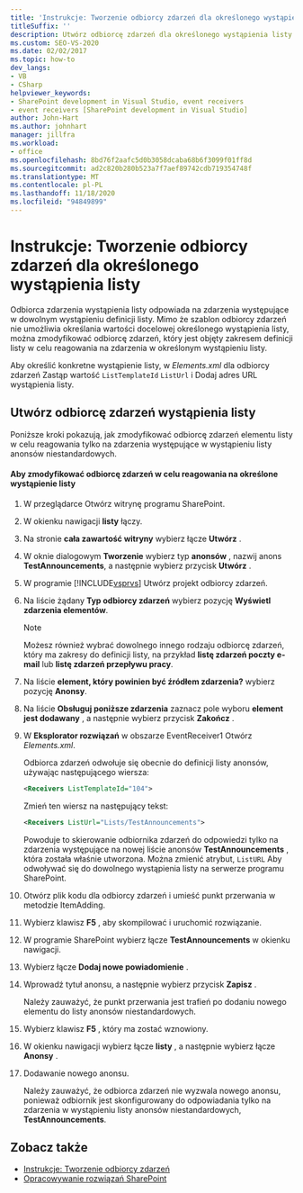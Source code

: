 ```yaml
---
title: 'Instrukcje: Tworzenie odbiorcy zdarzeń dla określonego wystąpienia listy | Microsoft Docs'
titleSuffix: ''
description: Utwórz odbiorcę zdarzeń dla określonego wystąpienia listy. Odbiorca zdarzenia wystąpienia listy odpowiada na zdarzenia występujące w dowolnym wystąpieniu definicji listy.
ms.custom: SEO-VS-2020
ms.date: 02/02/2017
ms.topic: how-to
dev_langs:
- VB
- CSharp
helpviewer_keywords:
- SharePoint development in Visual Studio, event receivers
- event receivers [SharePoint development in Visual Studio]
author: John-Hart
ms.author: johnhart
manager: jillfra
ms.workload:
- office
ms.openlocfilehash: 8bd76f2aafc5d0b3058dcaba68b6f3099f01ff8d
ms.sourcegitcommit: ad2c820b280b523a7f7aef89742cdb719354748f
ms.translationtype: MT
ms.contentlocale: pl-PL
ms.lasthandoff: 11/18/2020
ms.locfileid: "94849899"
---
```

# <a name="how-to-create-an-event-receiver-for-a-specific-list-instance"></a>Instrukcje: Tworzenie odbiorcy zdarzeń dla określonego wystąpienia listy
  Odbiorca zdarzenia wystąpienia listy odpowiada na zdarzenia występujące w dowolnym wystąpieniu definicji listy. Mimo że szablon odbiorcy zdarzeń nie umożliwia określania wartości docelowej określonego wystąpienia listy, można zmodyfikować odbiorcę zdarzeń, który jest objęty zakresem definicji listy w celu reagowania na zdarzenia w określonym wystąpieniu listy.

 Aby określić konkretne wystąpienie listy, w *Elements.xml* dla odbiorcy zdarzeń Zastąp wartość `ListTemplateId` `ListUrl` i Dodaj adres URL wystąpienia listy.

## <a name="create-a-list-instance-event-receiver"></a>Utwórz odbiorcę zdarzeń wystąpienia listy
 Poniższe kroki pokazują, jak zmodyfikować odbiorcę zdarzeń elementu listy w celu reagowania tylko na zdarzenia występujące w wystąpieniu listy anonsów niestandardowych.

#### <a name="to-modify-an-event-receiver-to-respond-to-a-specific-list-instance"></a>Aby zmodyfikować odbiorcę zdarzeń w celu reagowania na określone wystąpienie listy

1. W przeglądarce Otwórz witrynę programu SharePoint.

2. W okienku nawigacji **listy** łączy.

3. Na stronie **cała zawartość witryny** wybierz łącze **Utwórz** .

4. W oknie dialogowym **Tworzenie** wybierz typ **anonsów** , nazwij anons **TestAnnouncements**, a następnie wybierz przycisk **Utwórz** .

5. W programie [!INCLUDE[vsprvs](../sharepoint/includes/vsprvs-md.md)] Utwórz projekt odbiorcy zdarzeń.

6. Na liście żądany **Typ odbiorcy zdarzeń** wybierz pozycję **Wyświetl zdarzenia elementów**.

    > [!NOTE]
    > Możesz również wybrać dowolnego innego rodzaju odbiorcę zdarzeń, który ma zakresy do definicji listy, na przykład **listę zdarzeń poczty e-mail** lub **listę zdarzeń przepływu pracy**.

7. Na liście **element, który powinien być źródłem zdarzenia?** wybierz pozycję **Anonsy**.

8. Na liście **Obsługuj poniższe zdarzenia** zaznacz pole wyboru **element jest dodawany** , a następnie wybierz przycisk **Zakończ** .

9. W **Eksplorator rozwiązań** w obszarze EventReceiver1 Otwórz *Elements.xml*.

     Odbiorca zdarzeń odwołuje się obecnie do definicji listy anonsów, używając następującego wiersza:

    ```xml
    <Receivers ListTemplateId="104">
    ```

     Zmień ten wiersz na następujący tekst:

    ```xml
    <Receivers ListUrl="Lists/TestAnnouncements">
    ```

     Powoduje to skierowanie odbiornika zdarzeń do odpowiedzi tylko na zdarzenia występujące na nowej liście anonsów **TestAnnouncements** , która została właśnie utworzona. Można zmienić atrybut, `ListURL` Aby odwoływać się do dowolnego wystąpienia listy na serwerze programu SharePoint.

10. Otwórz plik kodu dla odbiorcy zdarzeń i umieść punkt przerwania w metodzie ItemAdding.

11. Wybierz klawisz **F5** , aby skompilować i uruchomić rozwiązanie.

12. W programie SharePoint wybierz łącze **TestAnnouncements** w okienku nawigacji.

13. Wybierz łącze **Dodaj nowe powiadomienie** .

14. Wprowadź tytuł anonsu, a następnie wybierz przycisk **Zapisz** .

     Należy zauważyć, że punkt przerwania jest trafień po dodaniu nowego elementu do listy anonsów niestandardowych.

15. Wybierz klawisz **F5** , który ma zostać wznowiony.

16. W okienku nawigacji wybierz łącze **listy** , a następnie wybierz łącze **Anonsy** .

17. Dodawanie nowego anonsu.

     Należy zauważyć, że odbiorca zdarzeń nie wyzwala nowego anonsu, ponieważ odbiornik jest skonfigurowany do odpowiadania tylko na zdarzenia w wystąpieniu listy anonsów niestandardowych, **TestAnnouncements**.

## <a name="see-also"></a>Zobacz także
- [Instrukcje: Tworzenie odbiorcy zdarzeń](../sharepoint/how-to-create-an-event-receiver.md)
- [Opracowywanie rozwiązań SharePoint](../sharepoint/developing-sharepoint-solutions.md)
